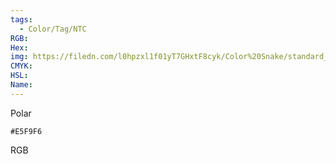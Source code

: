 ```yaml
---
tags:
  - Color/Tag/NTC
RGB:
Hex:
img: https://filedn.com/l0hpzxl1f01yT7GHxtF8cyk/Color%20Snake/standard_csv_to_svg//E5F9F6.svg
CMYK:
HSL:
Name:
---
```

Polar
```palette
#E5F9F6
```
RGB
